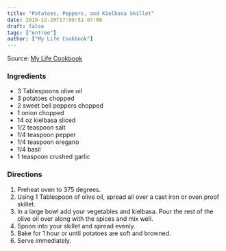 ```yaml
---
title: "Potatoes, Peppers, and Kielbasa Skillet"
date: 2019-12-20T17:09:51-07:00
draft: false
tags: ["entree"]
author: ["My Life Cookbook"]
---
```


Source: [My Life Cookbook](https://mylifecookbook.com/potatoes-peppers-and-kielbasa-skillet-dinner/)

### Ingredients
- 3 Tablespoons olive oil
- 3 potatoes chopped
- 2 sweet bell peppers chopped
- 1 onion chopped
- 14 oz kielbasa sliced
- 1/2 teaspoon salt
- 1/4 teaspoon pepper
- 1/4 teaspoon oregano
- 1/4 basil
- 1 teaspoon crushed garlic

### Directions
1. Preheat oven to 375 degrees.
1. Using 1 Tablespoon of olive oil, spread all over a cast iron or oven proof skillet.
1. In a large bowl add your vegetables and kielbasa. Pour the rest of the olive oil over along with the spices and mix well.
1. Spoon into your skillet and spread evenly.
1. Bake for 1 hour or until potatoes are soft and browned.
1. Serve immediately.

